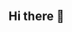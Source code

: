 ## Hi there 👋

<!--
**Gyanaranjan18/Gyanaranjan18** is a ✨ _special_ ✨ repository because its `README.md` (this file) appears on your GitHub profile.

<h1 align="center">Hi 👋, I'm [Gyanaranjan Swain]</h1>
<h3 align="center">A Passionate Java Fullstack Developer</h3>

<p align="center">
  <img src="https://readme-typing-svg.herokuapp.com?font=Fira+Code&duration=3000&pause=1000&color=F7DF1E&center=true&width=435&lines=Code.+Debug.+Repeat.;Crafting+backends+with+Spring+Boot;Designing+frontends+with+💻+love;Always+learning+something+new..." alt="Typing SVG" />
</p>

---

- 🔭 I’m currently working on **Microservices-based Temple Management System**
- 🌱 I’m learning **Cloud Deployments & DevOps**
- 👨‍💻 All of my projects are available at [My Portfolio](https://yourportfolio.link)
- 💬 Ask me about **Java, Spring Boot, REST APIs, JSP, Servlets, Hibernate, MySQL, JavaScript, React**
- 📫 How to reach me: **your.email@example.com**
- ⚡ Fun fact: I write code faster after a cup of chai ☕😉

---

### 🛠️ Tech Stack

**Languages & Backend:**
![Java](https://img.shields.io/badge/Java-ED8B00?style=for-the-badge&logo=java&logoColor=white)
![Spring Boot](https://img.shields.io/badge/SpringBoot-6DB33F?style=for-the-badge&logo=spring-boot&logoColor=white)
![Hibernate](https://img.shields.io/badge/Hibernate-59666C?style=for-the-badge&logo=hibernate&logoColor=white)

**Frontend:**
![HTML](https://img.shields.io/badge/HTML5-E34F26?style=for-the-badge&logo=html5&logoColor=white)
![CSS](https://img.shields.io/badge/CSS-1572B6?style=for-the-badge&logo=css3&logoColor=white)
![JavaScript](https://img.shields.io/badge/JavaScript-F7DF1E?style=for-the-badge&logo=javascript&logoColor=black)
![React](https://img.shields.io/badge/React-20232A?style=for-the-badge&logo=react&logoColor=61DAFB)

**Database & Tools:**
![MySQL](https://img.shields.io/badge/MySQL-00758F?style=for-the-badge&logo=mysql&logoColor=white)
![Git](https://img.shields.io/badge/Git-F05032?style=for-the-badge&logo=git&logoColor=white)
![VSCode](https://img.shields.io/badge/VSCode-007ACC?style=for-the-badge&logo=visual-studio-code&logoColor=white)
![IntelliJ IDEA](https://img.shields.io/badge/IntelliJ-000000?style=for-the-badge&logo=intellij-idea&logoColor=white)

---

### 📈 GitHub Stats

<p align="center">
  <img src="https://github-readme-stats.vercel.app/api?username=yourusername&show_icons=true&theme=radical" />
  <img src="https://github-readme-stats.vercel.app/api/top-langs/?username=yourusername&layout=compact&theme=radical" />
</p>

---

### 🧠 My Dev Philosophy

> “Clean code always looks like it was written by someone who cares.”  
> — Robert C. Martin

---

### 📬 Connect with Me

<p align="center">
  <a href="https://www.linkedin.com/in/yourprofile/"><img src="https://img.shields.io/badge/LinkedIn-blue?style=for-the-badge&logo=linkedin" /></a>
  <a href="mailto:your.email@example.com"><img src="https://img.shields.io/badge/Gmail-red?style=for-the-badge&logo=gmail&logoColor=white" /></a>
</p>

